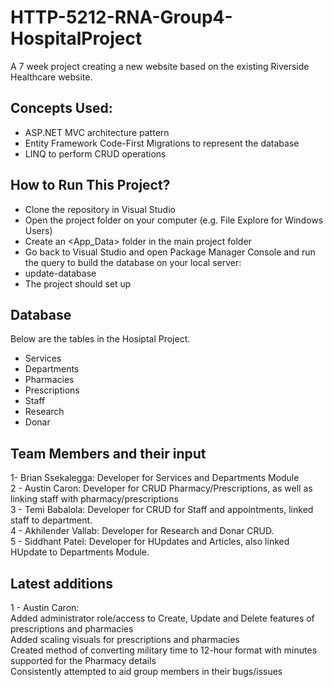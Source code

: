 # HTTP-5212-RNA-Group4-HospitalProject
A 7 week project creating a new website based on the existing Riverside Healthcare website.

## Concepts Used:

- ASP.NET MVC architecture pattern
- Entity Framework Code-First Migrations to represent the database
- LINQ to perform CRUD operations

## How to Run This Project?

- Clone the repository in Visual Studio
- Open the project folder on your computer (e.g. File Explore for Windows Users)
- Create an <App_Data> folder in the main project folder
- Go back to Visual Studio and open Package Manager Console and run the query to build the database on your local server:
- update-database
- The project should set up
## Database

Below are the tables in the Hosiptal Project.
- Services
- Departments
- Pharmacies
- Prescriptions
- Staff
- Research
- Donar

## Team Members and their input

1- Brian Ssekalegga: Developer for Services and Departments Module
<br>
2 - Austin Caron: Developer for CRUD Pharmacy/Prescriptions, as well as linking staff with pharmacy/prescriptions
<br>
3 - Temi Babalola: Developer for CRUD for Staff and appointments, linked staff to department.
<br>
4 - Akhilender Vallab: Developer for Research and Donar CRUD.
<br>
5 - Siddhant Patel: Developer for HUpdates and Articles, also linked HUpdate to Departments Module.

## Latest additions
1 - Austin Caron: 
<br>
Added administrator role/access to Create, Update and Delete features of prescriptions and pharmacies
<br>
Added scaling visuals for prescriptions and pharmacies
<br>
Created method of converting military time to 12-hour format with minutes supported for the Pharmacy details
<br>
Consistently attempted to aid group members in their bugs/issues

